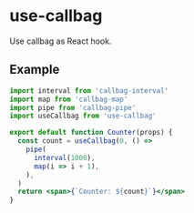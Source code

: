# use-callbag

Use callbag as React hook.

## Example

```jsx
import interval from 'callbag-interval'
import map from 'callbag-map'
import pipe from 'callbag-pipe'
import useCallbag from 'use-callbag'

export default function Counter(props) {
  const count = useCallbag(0, () =>
    pipe(
      interval(1000),
      map(i => i + 1),
    ),
  )
  return <span>{`Counter: ${count}`}</span>
}
```
